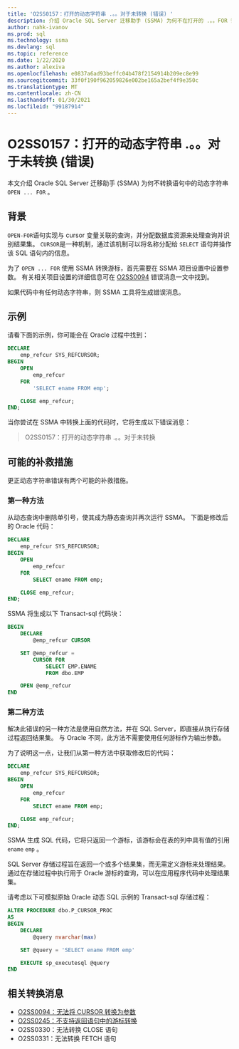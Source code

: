 ```yaml
---
title: 'O2SS0157：打开的动态字符串 .。。对于未转换 (错误) '
description: 介绍 Oracle SQL Server 迁移助手 (SSMA) 为何不在打开的 .。。FOR 语句。
author: nahk-ivanov
ms.prod: sql
ms.technology: ssma
ms.devlang: sql
ms.topic: reference
ms.date: 1/22/2020
ms.author: alexiva
ms.openlocfilehash: e0837a6ad93beffc04b478f2154914b209ec8e99
ms.sourcegitcommit: 33f0f190f962059826e002be165a2bef4f9e350c
ms.translationtype: MT
ms.contentlocale: zh-CN
ms.lasthandoff: 01/30/2021
ms.locfileid: "99187914"
---
```

# <a name="o2ss0157-dynamic-string-for-openfor-not-converted-error"></a>O2SS0157：打开的动态字符串 .。。对于未转换 (错误) 

本文介绍 Oracle SQL Server 迁移助手 (SSMA) 为何不转换语句中的动态字符串 `OPEN ... FOR` 。

## <a name="background"></a>背景

`OPEN-FOR`语句实现与 cursor 变量关联的查询，并分配数据库资源来处理查询并识别结果集。 `CURSOR`是一种机制，通过该机制可以将名称分配给 `SELECT` 语句并操作该 SQL 语句内的信息。

为了 `OPEN ... FOR` 使用 SSMA 转换游标，首先需要在 SSMA 项目设置中设置参数。 有关相关项目设置的详细信息可在 [O2SS0094](o2ss0094.md) 错误消息一文中找到。

如果代码中有任何动态字符串，则 SSMA 工具将生成错误消息。

## <a name="example"></a>示例

请看下面的示例，你可能会在 Oracle 过程中找到：

```sql
DECLARE
    emp_refcur SYS_REFCURSOR;
BEGIN
    OPEN
        emp_refcur
    FOR
        'SELECT ename FROM emp';

    CLOSE emp_refcur;
END;
```

当你尝试在 SSMA 中转换上面的代码时，它将生成以下错误消息：

> O2SS0157：打开的动态字符串 .。。对于未转换

## <a name="possible-remedies"></a>可能的补救措施

更正动态字符串错误有两个可能的补救措施。

### <a name="first-approach"></a>第一种方法

从动态查询中删除单引号，使其成为静态查询并再次运行 SSMA。 下面是修改后的 Oracle 代码：

```sql
DECLARE
    emp_refcur SYS_REFCURSOR;
BEGIN
    OPEN
        emp_refcur
    FOR
        SELECT ename FROM emp;

    CLOSE emp_refcur;
END;
```

SSMA 将生成以下 Transact-sql 代码块：

```sql
BEGIN
    DECLARE
        @emp_refcur CURSOR

    SET @emp_refcur =
        CURSOR FOR
            SELECT EMP.ENAME
            FROM dbo.EMP

    OPEN @emp_refcur
END
```

### <a name="second-approach"></a>第二种方法

解决此错误的另一种方法是使用自然方法，并在 SQL Server，即直接从执行存储过程返回结果集。 与 Oracle 不同，此方法不需要使用任何游标作为输出参数。

为了说明这一点，让我们从第一种方法中获取修改后的代码：

```sql
DECLARE
    emp_refcur SYS_REFCURSOR;
BEGIN
    OPEN
        emp_refcur
    FOR
        SELECT ename FROM emp;

    CLOSE emp_refcur;
END;
```

SSMA 生成 SQL 代码，它将只返回一个游标，该游标会在表的列中具有值的引用 `ename` `emp` 。

SQL Server 存储过程旨在返回一个或多个结果集，而无需定义游标来处理结果。 通过在存储过程中执行用于 Oracle 游标的查询，可以在应用程序代码中处理结果集。

请考虑以下可模拟原始 Oracle 动态 SQL 示例的 Transact-sql 存储过程：

```sql
ALTER PROCEDURE dbo.P_CURSOR_PROC
AS
BEGIN
    DECLARE
        @query nvarchar(max)

    SET @query = 'SELECT ename FROM emp'

    EXECUTE sp_executesql @query
END
```

## <a name="related-conversion-messages"></a>相关转换消息

* [O2SS0094：无法将 CURSOR 转换为参数](o2ss0094.md)
* [O2SS0245：不支持返回语句中的游标转换](o2ss0245.md)
* O2SS0330：无法转换 CLOSE 语句
* O2SS0331：无法转换 FETCH 语句
